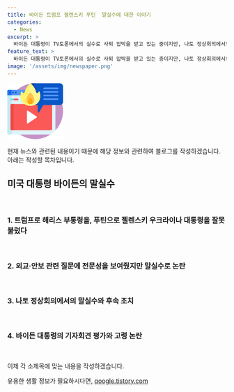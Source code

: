 ```yaml
---
title: 바이든 트럼프 젤렌스키 푸틴  말실수에 대한 이야기
categories:
  - News
excerpt: >
  바이든 대통령이 TV토론에서의 실수로 사퇴 압박을 받고 있는 중이지만, 나토 정상회의에서의 기자회견에서 여유 있는 태도를 보여주었습니다. 외교·안보 질문에 전문적인 답변을 하지만 부통령과 우크라이나 대통령의 이름을 틀리는 실수가 논란이 되었습니다. 이에 민주당 내부에서는 고령 논란에 대한 우려가 계속되고 있습니다.
feature_text: >
  바이든 대통령이 TV토론에서의 실수로 사퇴 압박을 받고 있는 중이지만, 나토 정상회의에서의 기자회견에서 여유 있는 태도를 보여주었습니다. 외교·안보 질문에 전문적인 답변을 하지만 부통령과 우크라이나 대통령의 이름을 틀리는 실수가 논란이 되었습니다. 이에 민주당 내부에서는 고령 논란에 대한 우려가 계속되고 있습니다.
image: '/assets/img/newspaper.png'
---
```


<p><img src="/assets/img/news.png" alt="rentncar 속보" /></p>

<p>현재 뉴스와 관련된 내용이기 때문에 해당 정보와 관련하여 블로그를 작성하겠습니다. 아래는 작성할 목차입니다.</p>

<h2 data-ke-size="size26">미국 대통령 바이든의 말실수</h2>

<p data-ke-size="size16">&nbsp;</p>

<h3>1. 트럼프로 해리스 부통령을, 푸틴으로 젤렌스키 우크라이나 대통령을 잘못 불렀다</h3>

<p data-ke-size="size16">&nbsp;</p>

<h3>2. 외교·안보 관련 질문에 전문성을 보여줬지만 말실수로 논란</h3>

<p data-ke-size="size16">&nbsp;</p>

<h3>3. 나토 정상회의에서의 말실수와 후속 조치</h3>

<p data-ke-size="size16">&nbsp;</p>

<h3>4. 바이든 대통령의 기자회견 평가와 고령 논란</h3>

<p data-ke-size="size16">&nbsp;</p>

<p>이제 각 소제목에 맞는 내용을 작성하겠습니다.</p>
유용한 생활 정보가 필요하시다면, <a href="https://qoogle.tistory.com" rel="dofollow">qoogle.tistory.com</a>



